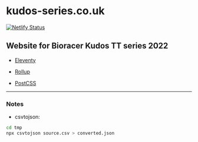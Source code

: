 # kudos-series.co.uk

[![Netlify Status](https://api.netlify.com/api/v1/badges/2b0fef7d-9f0d-4adb-bab5-a6dfab0188ce/deploy-status)](https://app.netlify.com/sites/mystifying-aryabhata-51dbd5/deploys)

## Website for Bioracer Kudos TT series 2022

- [Eleventy](https://www.11ty.dev/)

- [Rollup](https://www.rollupjs.org/guide/en/)

- [PostCSS](https://postcss.org/)

---

### Notes

- csvtojson:

```bash
cd tmp
npx csvtojson source.csv > converted.json
```
